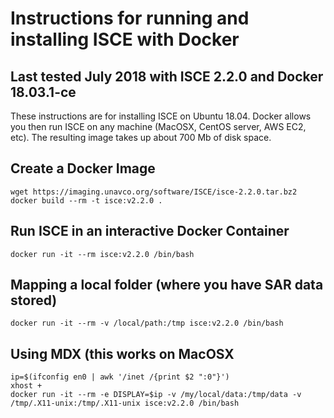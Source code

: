 # Instructions for running and installing ISCE with Docker

## Last tested July 2018 with ISCE 2.2.0 and Docker 18.03.1-ce


These instructions are for installing ISCE on Ubuntu 18.04. 
Docker allows you then run ISCE on any machine (MacOSX, CentOS server, AWS EC2, etc).
The resulting image takes up about 700 Mb of disk space.

## Create a Docker Image
```
wget https://imaging.unavco.org/software/ISCE/isce-2.2.0.tar.bz2
docker build --rm -t isce:v2.2.0 . 
```

## Run ISCE in an interactive Docker Container
```
docker run -it --rm isce:v2.2.0 /bin/bash
```

## Mapping a local folder (where you have SAR data stored)
```
docker run -it --rm -v /local/path:/tmp isce:v2.2.0 /bin/bash
```

## Using MDX (this works on MacOSX
```
ip=$(ifconfig en0 | awk '/inet /{print $2 ":0"}')
xhost + 
docker run -it --rm -e DISPLAY=$ip -v /my/local/data:/tmp/data -v /tmp/.X11-unix:/tmp/.X11-unix isce:v2.2.0 /bin/bash
```

